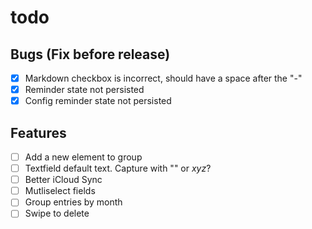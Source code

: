 # todo

## Bugs (Fix before release)
- [x] Markdown checkbox is incorrect, should have a space after the "-"
- [x] Reminder state not persisted
- [x] Config reminder state not persisted

## Features
- [ ] Add a new element to group
- [ ] Textfield default text. Capture with "" or _xyz_?
- [ ] Better iCloud Sync
- [ ] Mutliselect fields
- [ ] Group entries by month
- [ ] Swipe to delete
